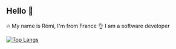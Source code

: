 ## Hello 👋

🔥 My name is Rémi, I'm from France
👌 I am a software developer


[![Top Langs](https://github-readme-stats.vercel.app/api/top-langs/?username=remilagorce&layout=donut-vertical)](https://github.com/anuraghazra/github-readme-stats)


<!--
**remilagorce/remilagorce** is a ✨ _special_ ✨ repository because its `README.md` (this file) appears on your GitHub profile.

Here are some ideas to get you started:

- 🔭 I’m currently working on ...
- 🌱 I’m currently learning ...
- 👯 I’m looking to collaborate on ...
- 🤔 I’m looking for help with ...
- 💬 Ask me about ...
- 📫 How to reach me: ...
- 😄 Pronouns: ...
- ⚡ Fun fact: ...
-->
